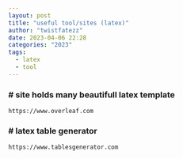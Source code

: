 ```yaml
---
layout: post
title: "useful tool/sites (latex)"
author: "twistfatezz"
date: 2023-04-06 22:28
categories: "2023"
tags:
  - latex
  - tool
---
```


### # site holds many beautifull latex template
```text
https://www.overleaf.com    
```

### # latex table generator
```text
https://www.tablesgenerator.com
```
